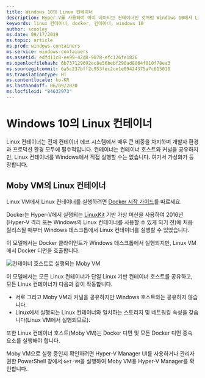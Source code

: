 ```yaml
---
title: Windows 10의 Linux 컨테이너
description: Hyper-V를 사용하여 마치 네이티브 컨테이너인 것처럼 Windows 10에서 Linux 컨테이너를 실행하는 여러 가지 방법을 알아봅니다.
keywords: linux 컨테이너, docker, 컨테이너, windows 10
author: scooley
ms.date: 09/17/2019
ms.topic: article
ms.prod: windows-containers
ms.service: windows-containers
ms.assetid: edfd11c8-ee99-42d8-9878-efc126fe1826
ms.openlocfilehash: 6b737129692ec8e56bebf290ad8064f010f78ea3
ms.sourcegitcommit: 6a5c237bff2c953fec2ce1e09424375a7c615010
ms.translationtype: HT
ms.contentlocale: ko-KR
ms.lasthandoff: 06/09/2020
ms.locfileid: "84632973"
---
```

# <a name="linux-containers-on-windows-10"></a>Windows 10의 Linux 컨테이너

Linux 컨테이너는 전체 컨테이너 에코 시스템에서 매우 큰 비중을 차지하며 개발자 환경과 프로덕션 환경 모두에 필수적입니다.  컨테이너는 컨테이너 호스트와 커널을 공유하지만, Linux 컨테이너를 Windows에서 직접 실행할 수는 없습니다. 여기서 가상화가 등장합니다.

## <a name="linux-containers-in-a-moby-vm"></a>Moby VM의 Linux 컨테이너

Linux VM에서 Linux 컨테이너를 실행하려면 [Docker 시작 가이드](https://docs.docker.com/docker-for-windows/)를 따르세요.

Docker는 Hyper-V에서 실행되는 [LinuxKit](https://github.com/linuxkit/linuxkit) 기반 가상 머신을 사용하여 2016년(Hyper-V 격리 또는 Windows의 Linux 컨테이너를 사용할 수 있게 되기 전)에 처음 릴리스될 때부터 Windows 데스크톱에서 Linux 컨테이너를 실행할 수 있었습니다.

이 모델에서는 Docker 클라이언트가 Windows 데스크톱에서 실행되지만, Linux VM에서 Docker 디먼을 호출합니다.

![컨테이너 호스트로 실행되는 Moby VM](media/MobyVM.png)

이 모델에서는 모든 Linux 컨테이너가 단일 Linux 기반 컨테이너 호스트를 공유하고, 모든 Linux 컨테이너가 다음과 같이 작동합니다.

* 서로 그리고 Moby VM과 커널을 공유하지만 Windows 호스트와는 공유하지 않습니다.
* Linux에서 실행되는 Linux 컨테이너와 일치하는 스토리지 및 네트워킹 속성을 갖습니다(Linux VM에서 실행되므로).

또한 Linux 컨테이너 호스트(Moby VM)는 Docker 디먼 및 모든 Docker 디먼 종속 요소를 실행해야 합니다.

Moby VM으로 실행 중인지 확인하려면 Hyper-V Manager UI를 사용하거나 관리자 권한 PowerShell 창에서 `Get-VM`을 실행하여 Moby VM용 Hyper-V Manager를 확인합니다.
